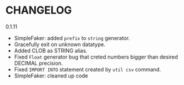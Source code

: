 # CHANGELOG

0.1.11

- SimpleFaker: added `prefix` to `string` generator.
- Gracefully exit on unknown datatype.
- Added CLOB as STRING alias.
- Fixed `Float` generator bug that creted numbers bigger than desired DECIMAL precision.
- Fixed `IMPORT INTO` statement created by `util csv` command.
- SimpleFaker: cleaned up code
